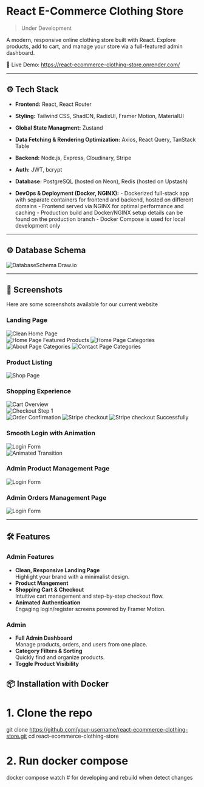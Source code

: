 # React E-Commerce Clothing Store  
> Under Development

A modern, responsive online clothing store built with React. Explore products, add to cart, and manage your store via a full-featured admin dashboard.

🔗 Live Demo: https://react-ecommerce-clothing-store.onrender.com/

---

## ⚙️ Tech Stack

- **Frontend:** React, React Router
- **Styling:** Tailwind CSS, ShadCN, RadixUI, Framer Motion, MaterialUI 
- **Global State Managment:** Zustand
- **Data Fetching & Rendering Optimization:** Axios, React Query, TanStack Table

- **Backend:** Node.js, Express, Cloudinary, Stripe
- **Auth:** JWT, bcrypt  
- **Database:** PostgreSQL (hosted on Neon), Redis (hosted on Upstash)

- **DevOps & Deployment (Docker, NGINX):**
      - Dockerized full-stack app with separate containers for frontend and backend, hosted on different domains
      - Frontend served via NGINX for optimal performance and caching
      - Production build and Docker/NGINX setup details can be found on the production branch
      - Docker Compose is used for local development only

---

## ⚙️ Database Schema

![DatabaseSchema Draw.io](./doc/showcase-images/databaseSchema.jpeg) 

---

## 📸 Screenshots

Here are some screenshots available for our current website

### Landing Page
![Clean Home Page](./doc/showcase-images/HomePage.jpeg)  
![Home Page Featured Products](./doc/showcase-images/HomePageFeaturedProducts.jpeg)
![Home Page Categories](./doc/showcase-images/HomePageCategories.jpeg)
![About Page Categories](./doc/showcase-images/AboutPage.jpeg)
![Contact Page Categories](./doc/showcase-images/ContactPage.jpeg)

### Product Listing
![Shop Page](./doc/showcase-images/ShopPage.jpeg)  

### Shopping Experience
![Cart Overview](./doc/showcase-images/image-6.jpeg)  
![Checkout Step 1](./doc/showcase-images/image-7.jpeg)  
![Order Confirmation](./doc/showcase-images/image-8.jpeg)
![Stripe checkout](./doc/showcase-images/stripeCheckoutPage.jpeg)
![Stripe checkout Successfully](./doc/showcase-images/CheckoutSucessfully.jpeg)

### Smooth Login with Animation
![Login Form](./doc/showcase-images/image-4.jpeg)  
![Animated Transition](./doc/showcase-images/image-5.jpeg)

### Admin Product Management Page
![Login Form](./doc/showcase-images/ProductsPage.jpeg)

### Admin Orders Management Page
![Login Form](./doc/showcase-images/OrdersPage.jpeg)


---

## 🛠️ Features

### Admin Features
- **Clean, Responsive Landing Page**  
  Highlight your brand with a minimalist design.
- **Product Mangement**  
- **Shopping Cart & Checkout**  
  Intuitive cart management and step-by-step checkout flow.
- **Animated Authentication**  
  Engaging login/register screens powered by Framer Motion.

### Admin
- **Full Admin Dashboard**  
  Manage products, orders, and users from one place.
- **Category Filters & Sorting**  
  Quickly find and organize products.
- **Toggle Product Visibility**  




## 📦 Installation with Docker
# 1. Clone the repo
git clone https://github.com/your-username/react-ecommerce-clothing-store.git
cd react-ecommerce-clothing-store

# 2. Run docker compose
docker compose watch  # for developing and rebuild when detect changes 